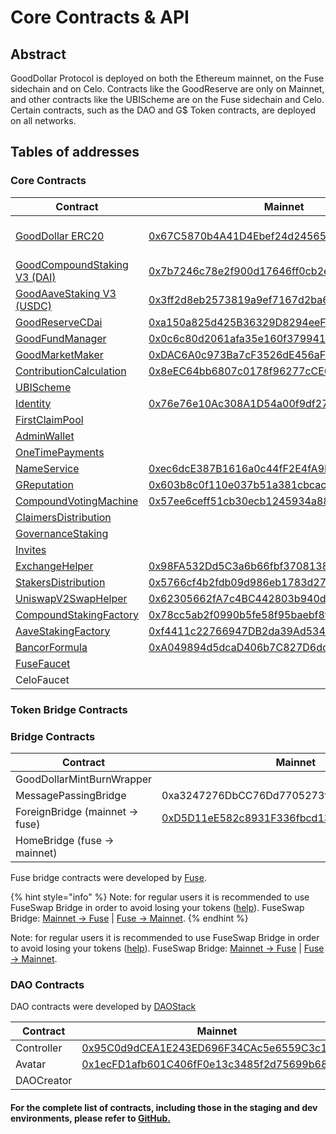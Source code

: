 # Core Contracts & API

## Abstract

GoodDollar Protocol is deployed on both the Ethereum mainnet, on the Fuse sidechain and on Celo. Contracts like the GoodReserve are only on Mainnet, and other contracts like the UBIScheme are on the Fuse sidechain and Celo. Certain contracts, such as the DAO and G$ Token contracts, are deployed on all networks.

## Tables of addresses

### Core Contracts

<table><thead><tr><th width="209">Contract</th><th width="139">Mainnet</th><th width="143">Fuse</th><th width="132">Celo</th><th>Source code</th></tr></thead><tbody><tr><td><a href="../../protocol-v2/core-contracts-and-api/gooddollar.md">GoodDollar ERC20</a></td><td><a href="https://etherscan.io/address/0x67C5870b4A41D4Ebef24d2456547A03F1f3e094B">0x67C5870b4A41D4Ebef24d2456547A03F1f3e094B</a></td><td><a href="https://explorer.fuse.io/address/0x495d133B938596C9984d462F007B676bDc57eCEC/transactions">0x495d133B938596C9984d462F007B676bDc57eCEC</a></td><td><a href="https://explorer.celo.org/mainnet/address/0x62B8B11039FcfE5aB0C56E502b1C372A3d2a9c7A">0x62B8B11039FcfE5aB0C56E502b1C372A3d2a9c7A</a></td><td><a href="https://github.com/GoodDollar/GoodContracts/blob/master/contracts/token/GoodDollar.sol">GoodDollar.sol</a><br><a href="https://github.com/GoodDollar/GoodProtocol/blob/master/contracts/token/superfluid/SuperGoodDollar.sol">SuperGoodDollar.sol (celo only)</a></td></tr><tr><td><a href="../../protocol-v2/core-contracts-and-api/goodcompoundstaking-v2-dai.md">GoodCompoundStaking V3 (DAI)</a></td><td><a href="https://etherscan.io/address/0x7b7246c78e2f900d17646ff0cb2ec47d6ba10754">0x7b7246c78e2f900d17646ff0cb2ec47d6ba10754</a></td><td></td><td></td><td><a href="https://github.com/GoodDollar/GoodProtocol/blob/master/contracts/staking/compound/GoodCompoundStakingV2.sol">GoodCompoundStakingV2.sol</a></td></tr><tr><td><a href="../../protocol-v2/core-contracts-and-api/goodaavestaking-v2-usdc.md">GoodAaveStaking V3 (USDC)</a></td><td><a href="https://etherscan.io/address/0x3ff2d8eb2573819a9ef7167d2ba6fd6d31b17f4f">0x3ff2d8eb2573819a9ef7167d2ba6fd6d31b17f4f</a></td><td></td><td></td><td><a href="https://github.com/GoodDollar/GoodProtocol/blob/master/contracts/staking/aave/GoodAaveStakingV2.sol">GoodAaveStakingV2.sol</a></td></tr><tr><td><a href="../../protocol-v2/core-contracts-and-api/goodreservecdai.md">GoodReserveCDai</a></td><td><a href="https://etherscan.io/address/0xa150a825d425B36329D8294eeF8bD0fE68f8F6E0">0xa150a825d425B36329D8294eeF8bD0fE68f8F6E0</a></td><td></td><td></td><td><a href="https://github.com/GoodDollar/GoodProtocol/blob/master/contracts/reserve/GoodReserveCDai.sol">GoodReserveCDai.sol</a></td></tr><tr><td><a href="../../protocol-v2/core-contracts-and-api/goodfundmanager.md">GoodFundManager</a></td><td><a href="https://etherscan.io/address/0x0c6c80d2061afa35e160f3799411d83bdeea0a5a">0x0c6c80d2061afa35e160f3799411d83bdeea0a5a</a></td><td></td><td></td><td><a href="https://github.com/GoodDollar/GoodProtocol/blob/master/contracts/staking/GoodFundManager.sol">GoodFundManager.sol</a></td></tr><tr><td><a href="../../protocol-v2/core-contracts-and-api/goodmarketmaker.md">GoodMarketMaker</a></td><td><a href="https://etherscan.io/address/0xDAC6A0c973Ba7cF3526dE456aFfA43AB421f659F">0xDAC6A0c973Ba7cF3526dE456aFfA43AB421f659F</a></td><td></td><td></td><td><a href="https://github.com/GoodDollar/GoodProtocol/blob/master/contracts/reserve/GoodMarketMaker.sol">GoodMarketMaker.sol</a></td></tr><tr><td><a href="../../protocol-v2/core-contracts-and-api/contributioncalculation.md">ContributionCalculation</a></td><td><a href="https://etherscan.io/address/0x8eEC64bb6807c0178f96277cCE6a334B4e565E5C">0x8eEC64bb6807c0178f96277cCE6a334B4e565E5C</a></td><td></td><td></td><td><a href="https://github.com/GoodDollar/GoodContracts/blob/master/stakingModel/contracts/ContributionCalculation.sol">ContributionCalculation.sol</a></td></tr><tr><td><a href="../../protocol-v2/core-contracts-and-api/ubischeme.md">UBIScheme</a></td><td></td><td><a href="https://explorer.fuse.io/address/0xd253A5203817225e9768C05E5996d642fb96bA86/transactions">0xd253A5203817225e9768C05E5996d642fb96bA86</a></td><td><a href="https://explorer.celo.org/mainnet/address/0x43d72Ff17701B2DA814620735C39C620Ce0ea4A1">0x43d72Ff17701B2DA814620735C39C620Ce0ea4A1</a></td><td><a href="https://github.com/GoodDollar/GoodProtocol/blob/master/contracts/ubi/UBIScheme.sol">UBIScheme.sol</a></td></tr><tr><td><a href="../../protocol-v2/core-contracts-and-api/identity.md">Identity</a></td><td><a href="https://etherscan.io/address/0x76e76e10Ac308A1D54a00f9df27EdCE4801F288b">0x76e76e10Ac308A1D54a00f9df27EdCE4801F288b</a></td><td><a href="https://explorer.fuse.io/address/0xFa8d865A962ca8456dF331D78806152d3aC5B84F/transactions">0xFa8d865A962ca8456dF331D78806152d3aC5B84F</a></td><td><a href="https://explorer.celo.org/mainnet/address/0xC361A6E67822a0EDc17D899227dd9FC50BD62F42">0xC361A6E67822a0EDc17D899227dd9FC50BD62F42</a></td><td><a href="https://github.com/GoodDollar/GoodProtocol/blob/master/contracts/identity/IdentityV2.sol">Identity.sol</a></td></tr><tr><td><a href="../../protocol-v2/core-contracts-and-api/firstclaimpool.md">FirstClaimPool</a></td><td></td><td><a href="https://explorer.fuse.io/address/0x18BcdF79A724648bF34eb06701be81bD072A2384/transactions">0x18BcdF79A724648bF34eb06701be81bD072A2384</a></td><td></td><td><a href="https://github.com/GoodDollar/GoodContracts/blob/master/stakingModel/contracts/FirstClaimPool.sol">FirstClaimPool.sol</a></td></tr><tr><td><a href="../../protocol-v2/core-contracts-and-api/adminwallet.md">AdminWallet</a></td><td></td><td><a href="https://explorer.fuse.io/address/0x9F75dAcB77419b87f568d417eBc84346e134144E/transactions">0x9F75dAcB77419b87f568d417eBc84346e134144E</a></td><td></td><td><a href="https://github.com/GoodDollar/GoodContracts/blob/master/contracts/wallet/AdminWallet.sol">AdminWallet.sol</a></td></tr><tr><td><a href="../../protocol-v2/core-contracts-and-api/onetimepayments.md">OneTimePayments</a></td><td></td><td><a href="https://explorer.fuse.io/address/0xd9Aa86e0Ddb932bD78ab8c71C1B98F83cF610Bd4/transactions">0xd9Aa86e0Ddb932bD78ab8c71C1B98F83cF610Bd4</a></td><td><a href="https://celoscan.io/address/0xB27D247f5C2a61D2Cb6b6E67FEE51d839447e97d">0xB27D247f5C2a61D2Cb6b6E67FEE51d839447e97d</a></td><td><a href="https://github.com/GoodDollar/GoodContracts/blob/master/contracts/dao/schemes/OneTimePayments.sol">OneTimePayments.sol</a></td></tr><tr><td><a href="../../protocol-v2/core-contracts-and-api/nameservice.md">NameService</a></td><td><a href="https://etherscan.io/address/0xec6dcE387B1616a0c44fF2E4fA9E90E53Cf14eb0">0xec6dcE387B1616a0c44fF2E4fA9E90E53Cf14eb0</a></td><td><a href="https://explorer.fuse.io/address/0xec6dcE387B1616a0c44fF2E4fA9E90E53Cf14eb0/transactions">0xec6dcE387B1616a0c44fF2E4fA9E90E53Cf14eb0</a></td><td><a href="https://explorer.celo.org/mainnet/address/0x0F5dB7a64A6a64052693676CA898EC7F7A94FF4e">0x0F5dB7a64A6a64052693676CA898EC7F7A94FF4e</a></td><td><a href="https://github.com/GoodDollar/GoodProtocol/blob/master/contracts/utils/NameService.sol">NameService.sol</a></td></tr><tr><td><a href="../../protocol-v2/core-contracts-and-api/greputation.md">GReputation</a></td><td><a href="https://etherscan.io/address/0x603b8c0f110e037b51a381cbcacabb8d6c6e4543">0x603b8c0f110e037b51a381cbcacabb8d6c6e4543</a></td><td><a href="https://explorer.fuse.io/address/0x603B8C0F110E037b51A381CBCacAbb8d6c6E4543/transactions">0x603B8C0F110E037b51A381CBCacAbb8d6c6E4543</a></td><td><a href="https://explorer.celo.org/mainnet/address/0xa9000Aa66903b5E26F88Fa8462739CdCF7956EA6">0xa9000Aa66903b5E26F88Fa8462739CdCF7956EA6</a></td><td><a href="https://github.com/GoodDollar/GoodProtocol/blob/master/contracts/governance/GReputation.sol">GReputation.sol</a></td></tr><tr><td><a href="../../protocol-v2/core-contracts-and-api/compoundvotingmachine.md">CompoundVotingMachine</a></td><td><a href="https://etherscan.io/address/0x57ee6ceff51cb30ecb1245934a882c500fbec1e9">0x57ee6ceff51cb30ecb1245934a882c500fbec1e9</a></td><td><a href="https://explorer.fuse.io/address/0x57Ee6Ceff51CB30Ecb1245934a882c500Fbec1e9/transactions">0x57Ee6Ceff51CB30Ecb1245934a882c500Fbec1e9</a></td><td></td><td><a href="https://github.com/GoodDollar/GoodProtocol/blob/master/contracts/governance/CompoundVotingMachine.sol">CompoundVotingMachine.sol</a></td></tr><tr><td><a href="../../protocol-v2/core-contracts-and-api/claimersdistribution.md">ClaimersDistribution</a></td><td></td><td><a href="https://explorer.fuse.io/address/0x1aE4929090258A9D5000D98Cfb8A27174d345834/transactions">0x1aE4929090258A9D5000D98Cfb8A27174d345834</a></td><td></td><td><a href="https://github.com/GoodDollar/GoodProtocol/blob/master/contracts/governance/ClaimersDistribution.sol">ClaimersDistribution.sol</a></td></tr><tr><td><a href="../../protocol-v2/core-contracts-and-api/governancestaking.md">GovernanceStaking</a></td><td></td><td><a href="https://explorer.fuse.io/address/0xB7C3e738224625289C573c54d402E9Be46205546/transactions">0xB7C3e738224625289C573c54d402E9Be46205546</a></td><td></td><td><a href="https://github.com/GoodDollar/GoodProtocol/blob/master/contracts/governance/GovernanceStaking.sol">GovarnanceStaking.sol</a></td></tr><tr><td><a href="../../protocol-v2/core-contracts-and-api/invites.md">Invites</a></td><td></td><td><a href="https://explorer.fuse.io/address/0xCa2F09c3ccFD7aD5cB9276918Bd1868f2b922ea0/transactions">0xCa2F09c3ccFD7aD5cB9276918Bd1868f2b922ea0</a></td><td><a href="https://celoscan.io/address/0x36829D1Cda92FFF5782d5d48991620664FC857d3">0x36829D1Cda92FFF5782d5d48991620664FC857d3</a></td><td><a href="https://github.com/GoodDollar/GoodProtocol/blob/master/contracts/invite/InvitesV1.sol">InvitesV1.sol</a></td></tr><tr><td><a href="../../protocol-v2/core-contracts-and-api/exchangehelper.md">ExchangeHelper</a></td><td><a href="https://etherscan.io/address/0x98FA532Dd5C3a6b66fbf370813803192DE4e0abd">0x98FA532Dd5C3a6b66fbf370813803192DE4e0abd</a></td><td></td><td></td><td><a href="https://github.com/GoodDollar/GoodProtocol/blob/master/contracts/reserve/ExchangeHelper.sol">ExchangeHelper.sol</a></td></tr><tr><td><a href="../../protocol-v2/core-contracts-and-api/stakersdistribution.md">StakersDistribution</a></td><td><a href="https://etherscan.io/address/0x5766cf4b2fdb09d986eb1783d276013c224e28c8">0x5766cf4b2fdb09d986eb1783d276013c224e28c8</a></td><td></td><td></td><td><a href="https://github.com/GoodDollar/GoodProtocol/blob/master/contracts/governance/StakersDistribution.sol">StakersDistribution.sol</a></td></tr><tr><td><a href="../../protocol-v2/core-contracts-and-api/uniswapv2swaphelper.md">UniswapV2SwapHelper</a></td><td><a href="https://etherscan.io/address/0x62305662fA7c4BC442803b940d9192DbDC92D710">0x62305662fA7c4BC442803b940d9192DbDC92D710</a></td><td></td><td></td><td><a href="https://github.com/GoodDollar/GoodProtocol/blob/master/contracts/staking/UniswapV2SwapHelper.sol">UniswapV2SwapHelper.sol</a></td></tr><tr><td><a href="../../protocol-v2/core-contracts-and-api/compoundstakingfactory.md">CompoundStakingFactory</a></td><td><a href="https://etherscan.io/address/0x78cc5ab2f0990b5fe58f95baebf8f37879534aeb">0x78cc5ab2f0990b5fe58f95baebf8f37879534aeb</a></td><td></td><td></td><td><a href="https://github.com/GoodDollar/GoodProtocol/blob/master/contracts/staking/compound/CompoundStakingFactory.sol">CompoundStakingFactory.sol</a></td></tr><tr><td><a href="../../protocol-v2/core-contracts-and-api/aavestakingfactory.md">AaveStakingFactory</a></td><td><a href="https://etherscan.io/address/0xf4411c22766947DB2da39Ad534A040b770B51153">0xf4411c22766947DB2da39Ad534A040b770B51153</a></td><td></td><td></td><td><a href="https://github.com/GoodDollar/GoodProtocol/blob/master/contracts/staking/aave/AaveStakingFactory.sol">AaveStakingFactory.sol</a></td></tr><tr><td><a href="broken-reference">BancorFormula</a></td><td><a href="https://etherscan.io/address/0xA049894d5dcaD406b7C827D6dc6A0B58CA4AE73a">0xA049894d5dcaD406b7C827D6dc6A0B58CA4AE73a</a></td><td></td><td></td><td><a href="https://github.com/GoodDollar/GoodProtocol/blob/master/contracts/utils/BancorFormula.sol">BancorFormula.sol</a></td></tr><tr><td><a href="../../protocol-v2/core-contracts-and-api/fusefaucet.md">FuseFaucet</a></td><td></td><td><a href="https://explorer.fuse.io/address/0x01ab5966C1d742Ae0CFF7f14cC0F4D85156e83d9/transactions">0x01ab5966C1d742Ae0CFF7f14cC0F4D85156e83d9</a></td><td></td><td><a href="https://github.com/GoodDollar/GoodProtocol/blob/master/contracts/fuseFaucet/FuseFaucet.sol">FuseFaucet.sol</a></td></tr><tr><td>CeloFaucet</td><td></td><td></td><td><a href="https://celoscan.io/address/0x4F93Fa058b03953C851eFaA2e4FC5C34afDFAb84">0x4F93Fa058b03953C851eFaA2e4FC5C34afDFAb84</a></td><td></td></tr></tbody></table>

### Token Bridge Contracts

### Bridge Contracts

| Contract                        | Mainnet                                                                                                               | Fuse                                                                                                                      | Celo                                                                                                                               | Source code                                                                                                                                                                       |
| ------------------------------- | --------------------------------------------------------------------------------------------------------------------- | ------------------------------------------------------------------------------------------------------------------------- | ---------------------------------------------------------------------------------------------------------------------------------- | --------------------------------------------------------------------------------------------------------------------------------------------------------------------------------- |
| GoodDollarMintBurnWrapper       |                                                                                                                       |                                                                                                                           | [0x5566b6E4962BA83e05a426Ad89031ec18e9CadD3](https://explorer.celo.org/mainnet/address/0x5566b6E4962BA83e05a426Ad89031ec18e9CadD3) |                                                                                                                                                                                   |
| MessagePassingBridge            | 0xa3247276DbCC76Dd7705273f766eB3E8a5ecF4a5                                                                            | 0xa3247276DbCC76Dd7705273f766eB3E8a5ecF4a5                                                                                | 0xa3247276DbCC76Dd7705273f766eB3E8a5ecF4a5                                                                                         |                                                                                                                                                                                   |
| ForeignBridge (mainnet -> fuse) | [0xD5D11eE582c8931F336fbcd135e98CEE4DB8CCB0](https://etherscan.io/address/0xD5D11eE582c8931F336fbcd135e98CEE4DB8CCB0) |                                                                                                                           |                                                                                                                                    | [ForeignAMBErc677ToErc677.sol](https://github.com/fuseio/tokenbridge-contracts/blob/master/contracts/upgradeable\_contracts/amb\_erc677\_to\_erc677/ForeignAMBErc677ToErc677.sol) |
| HomeBridge (fuse -> mainnet)    |                                                                                                                       | [0xD39021DB018E2CAEadb4B2e6717D31550e7918D0](https://explorer.fuse.io/address/0xD39021DB018E2CAEadb4B2e6717D31550e7918D0) |                                                                                                                                    | [HomeAMBErc677ToErc677.sol](https://github.com/fuseio/tokenbridge-contracts/blob/master/contracts/upgradeable\_contracts/amb\_erc677\_to\_erc677/HomeAMBErc677ToErc677.sol)       |

Fuse bridge contracts were developed by [Fuse](https://fuse.io).

{% hint style="info" %}
Note: for regular users it is recommended to use FuseSwap Bridge in order to avoid losing your tokens ([help](https://docs.fuse.io/fuseswap/bridge-fuse-erc20-tokens)). FuseSwap Bridge: [Mainnet -> Fuse](https://fuseswap.com/#/bridge/0x67C5870b4A41D4Ebef24d2456547A03F1f3e094B) | [Fuse -> Mainnet](https://fuseswap.com/#/bridge/0x495d133B938596C9984d462F007B676bDc57eCEC).
{% endhint %}

Note: for regular users it is recommended to use FuseSwap Bridge in order to avoid losing your tokens ([help](https://docs.fuse.io/fuseswap/bridge-fuse-erc20-tokens)). FuseSwap Bridge: [Mainnet -> Fuse](https://fuseswap.com/#/bridge/0x67C5870b4A41D4Ebef24d2456547A03F1f3e094B) | [Fuse -> Mainnet](https://fuseswap.com/#/bridge/0x495d133B938596C9984d462F007B676bDc57eCEC).

### DAO Contracts

DAO contracts were developed by [DAOStack](https://daostack.io)

| Contract   | Mainnet                                                                                                               | Fuse                                                                                                                      | Celo                                                                                                                               | Source code                                                                                      |
| ---------- | --------------------------------------------------------------------------------------------------------------------- | ------------------------------------------------------------------------------------------------------------------------- | ---------------------------------------------------------------------------------------------------------------------------------- | ------------------------------------------------------------------------------------------------ |
| Controller | [0x95C0d9dCEA1E243ED696F34CAc5e6559C3c128a3](https://etherscan.io/address/0x95C0d9dCEA1E243ED696F34CAc5e6559C3c128a3) | [0xBcE053b99e22158f8B62f4DBFbEdE1f936b2D4e4](https://explorer.fuse.io/address/0xBcE053b99e22158f8B62f4DBFbEdE1f936b2D4e4) | [0x0be7C592374EE0bD0CcBFC76Be758a138BcaEc6E](https://explorer.celo.org/mainnet/address/0x0be7C592374EE0bD0CcBFC76Be758a138BcaEc6E) | [Controller.sol](http://github.com/daostack/arc/tree/master/contracts/controller/Controller.sol) |
| Avatar     | [0x1ecFD1afb601C406fF0e13c3485f2d75699b6817](https://etherscan.io/address/0x1ecFD1afb601C406fF0e13c3485f2d75699b6817) | [0xf96dADc6D71113F6500e97590760C924dA1eF70e](https://explorer.fuse.io/address/0xf96dADc6D71113F6500e97590760C924dA1eF70e) | [0x495d133B938596C9984d462F007B676bDc57eCEC](https://explorer.celo.org/mainnet/address/0x495d133B938596C9984d462F007B676bDc57eCEC) | [Avatar.sol](http://github.com/daostack/arc/tree/master/contracts/controller/Avatar.sol)         |
| DAOCreator |                                                                                                                       |                                                                                                                           | [0x76e76e10Ac308A1D54a00f9df27EdCE4801F288b](https://explorer.celo.org/mainnet/address/0x76e76e10Ac308A1D54a00f9df27EdCE4801F288b) |                                                                                                  |



#### For the complete list of contracts, including those in the staging and dev environments, please refer to [GitHub.](https://github.com/GoodDollar/GoodProtocol/blob/master/releases/deployment.json)

